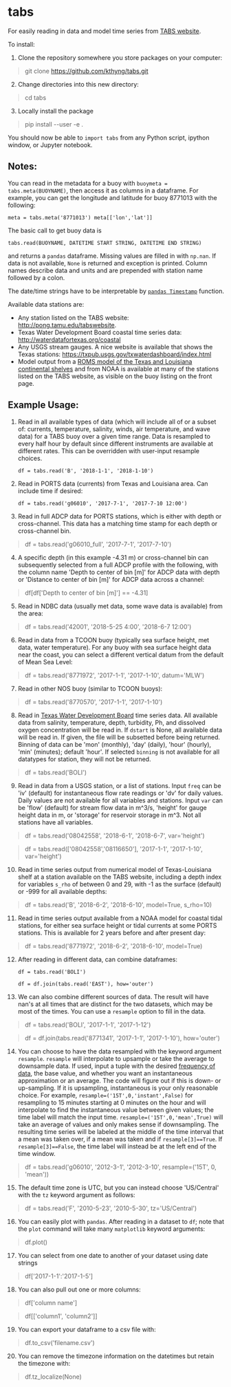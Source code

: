 # tabs
For easily reading in data and model time series from [TABS website](http://pong.tamu.edu/tabswebsite).

To install:
1. Clone the repository somewhere you store packages on your computer:
> git clone https://github.com/kthyng/tabs.git
2. Change directories into this new directory:
> cd tabs
3. Locally install the package
> pip install --user -e .

You should now be able to `import tabs` from any Python script, ipython window, or Jupyter notebook.

## Notes:

You can read in the metadata for a buoy with
`buoymeta = tabs.meta(BUOYNAME)`, then access it as columns in a dataframe. For example, you can get the longitude and latitude for buoy 8771013 with the following:

``meta = tabs.meta('8771013')
meta[['lon','lat']]``

The basic call to get buoy data is

`tabs.read(BUOYNAME, DATETIME START STRING, DATETIME END STRING)`

and returns a `pandas` dataframe. Missing values are filled in with `np.nan`. If data is not available, `None` is returned and exception is printed. Column names describe data and units and are prepended with station name followed by a colon.

The date/time strings have to be interpretable by [`pandas Timestamp`](https://pandas.pydata.org/pandas-docs/stable/generated/pandas.Timestamp.html) function.

Available data stations are:
* Any station listed on the TABS website: http://pong.tamu.edu/tabswebsite.
* Texas Water Development Board coastal time series data: http://waterdatafortexas.org/coastal
* Any USGS stream gauges. A nice website is available that shows the Texas stations: https://txpub.usgs.gov/txwaterdashboard/index.html
* Model output from a [ROMS model of the Texas and Louisiana continental shelves](http://pong.tamu.edu/tabswebsite/subpages/models.php) and from NOAA is available at many of the stations listed on the TABS website, as visible on the buoy listing on the front page.

## Example Usage:

1. Read in all available types of data (which will include all of or a subset of: currents, temperature, salinity, winds, air temperature, and wave data) for a TABS buoy over a given time range. Data is resampled to every half hour by default since different instruments are available at different rates. This can be overridden with user-input resample choices.

    `df = tabs.read('B', '2018-1-1', '2018-1-10')`

2. Read in PORTS data (currents) from Texas and Louisiana area. Can include time if desired:

    `df = tabs.read('g06010', '2017-7-1', '2017-7-10 12:00')`

3. Read in full ADCP data for PORTS stations, which is either with depth or cross-channel. This data has a matching time stamp for each depth or cross-channel bin.

> df = tabs.read('g06010_full', '2017-7-1', '2017-7-10')

4. A specific depth (in this example -4.31 m) or cross-channel bin can subsequently selected from a full ADCP profile with the following, with the column name 'Depth to center of bin [m]' for ADCP data with depth or 'Distance to center of bin [m]' for ADCP data across a channel:

> df[df['Depth to center of bin [m]'] == -4.31]

5. Read in NDBC data (usually met data, some wave data is available) from the area:

> df = tabs.read('42001', '2018-5-25 4:00', '2018-6-7 12:00')

6. Read in data from a TCOON buoy (typically sea surface height, met data, water temperature). For any buoy with sea surface height data near the coast, you can select a different vertical datum from the default of Mean Sea Level:

> df = tabs.read('8771972', '2017-1-1', '2017-1-10', datum='MLW')

7. Read in other NOS buoy (similar to TCOON buoys):

> df = tabs.read('8770570', '2017-1-1', '2017-1-10')

8. Read in [Texas Water Development Board](http://waterdatafortexas.org/coastal) time series data. All available data from salinity, temperature, depth, turbidity, Ph, and dissolved oxygen concentration will be read in. If `dstart` is None, all available data will be read in. If given, the file will be subsetted before being returned. Binning of data can be 'mon' (monthly), 'day' (daily), 'hour' (hourly), 'min' (minutes); default 'hour'. If selected `binning` is not available for all datatypes for station, they will not be returned.

> df = tabs.read('BOLI')

9. Read in data from a USGS station, or a list of stations. Input `freq` can be 'iv' (default) for instantaneous flow rate readings or 'dv' for daily values. Daily values are not available for all variables and stations. Input `var` can be 'flow' (default) for stream flow data in m^3/s, 'height' for gauge height data in m, or 'storage' for reservoir storage in m^3. Not all stations have all variables.

> df = tabs.read('08042558', '2018-6-1', '2018-6-7', var='height')

> df = tabs.read(['08042558','08116650'], '2017-1-1', '2017-1-10', var='height')

10. Read in time series output from numerical model of Texas-Louisiana shelf at a station available on the TABS website, including a depth index for variables `s_rho` of between 0 and 29, with -1 as the surface (default) or -999 for all available depths:

> df = tabs.read('B', '2018-6-2', '2018-6-10', model=True, s_rho=10)

11. Read in time series output available from a NOAA model for coastal tidal stations, for either sea surface height or tidal currents at some PORTS stations. This is available for 2 years before and after present day:

> df = tabs.read('8771972', '2018-6-2', '2018-6-10', model=True)

12. After reading in different data, can combine dataframes:

    `df = tabs.read('BOLI')`

    `df = df.join(tabs.read('EAST'), how='outer')`

13. We can also combine different sources of data. The result will have nan's at all times that are distinct for the two datasets, which may be most of the times. You can use a `resample` option to fill in the data.

> df = tabs.read('BOLI', '2017-1-1', '2017-1-12')

> df = df.join(tabs.read('8771341', '2017-1-1', '2017-1-10'), how='outer')


14. You can choose to have the data resampled with the keyword argument `resample`. `resample` will interpolate to upsample or take the average to downsample data. If used, input a tuple with the desired [frequency of data](https://pandas.pydata.org/pandas-docs/stable/timeseries.html#timeseries-offset-aliases), the base value, and whether you want an instantaneous approximation or an average. The code will figure out if this is down- or up-sampling. If it is upsampling, instantaneous is your only reasonable choice. For example, `resample=('15T',0,'instant',False)` for resampling to 15 minutes starting at 0 minutes on the hour and will interpolate to find the instantaneous value between given values; the time label will match the input time. `resample=('15T',0,'mean',True)` will take an average of values and only makes sense if downsampling. The resulting time series will be labeled at the middle of the time interval that a mean was taken over, if a mean was taken and if `resample[3]==True`. If `resample[3]==False`, the time label will instead be at the left end of the time window.

> df = tabs.read('g06010', '2012-3-1', '2012-3-10', resample=('15T', 0, 'mean'))

15. The default time zone is UTC, but you can instead choose 'US/Central' with the `tz` keyword argument as follows:

> df = tabs.read('F', '2010-5-23', '2010-5-30', tz='US/Central')

16. You can easily plot with `pandas`. After reading in a dataset to `df`; note that the `plot` command will take many `matplotlib` keyword arguments:

> df.plot()

17. You can select from one date to another of your dataset using date strings

> df['2017-1-1':'2017-1-5']

18. You can also pull out one or more columns:

> df['column name']

> df[['column1', 'column2']]

19. You can export your dataframe to a csv file with:

> df.to_csv('filename.csv')

20. You can remove the timezone information on the datetimes but retain the timezone with:

> df.tz_localize(None)
